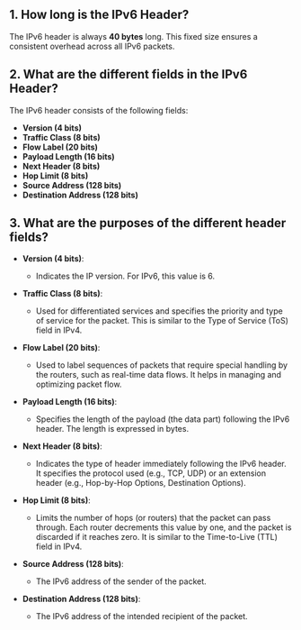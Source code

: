 ## 1. How long is the IPv6 Header?

The IPv6 header is always **40 bytes** long. This fixed size ensures a consistent overhead across all IPv6 packets.

## 2. What are the different fields in the IPv6 Header?

The IPv6 header consists of the following fields:

- **Version (4 bits)**
- **Traffic Class (8 bits)**
- **Flow Label (20 bits)**
- **Payload Length (16 bits)**
- **Next Header (8 bits)**
- **Hop Limit (8 bits)**
- **Source Address (128 bits)**
- **Destination Address (128 bits)**

## 3. What are the purposes of the different header fields?

- **Version (4 bits)**:
  - Indicates the IP version. For IPv6, this value is 6.

- **Traffic Class (8 bits)**:
  - Used for differentiated services and specifies the priority and type of service for the packet. This is similar to the Type of Service (ToS) field in IPv4.

- **Flow Label (20 bits)**:
  - Used to label sequences of packets that require special handling by the routers, such as real-time data flows. It helps in managing and optimizing packet flow.

- **Payload Length (16 bits)**:
  - Specifies the length of the payload (the data part) following the IPv6 header. The length is expressed in bytes.

- **Next Header (8 bits)**:
  - Indicates the type of header immediately following the IPv6 header. It specifies the protocol used (e.g., TCP, UDP) or an extension header (e.g., Hop-by-Hop Options, Destination Options).

- **Hop Limit (8 bits)**:
  - Limits the number of hops (or routers) that the packet can pass through. Each router decrements this value by one, and the packet is discarded if it reaches zero. It is similar to the Time-to-Live (TTL) field in IPv4.

- **Source Address (128 bits)**:
  - The IPv6 address of the sender of the packet.

- **Destination Address (128 bits)**:
  - The IPv6 address of the intended recipient of the packet.
